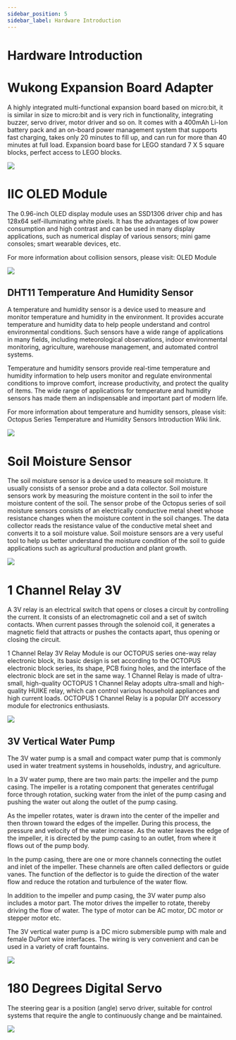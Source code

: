 ```yaml
---
sidebar_position: 5
sidebar_label: Hardware Introduction
---
```


# Hardware Introduction

# Wukong Expansion Board Adapter

A highly integrated multi-functional expansion board based on micro:bit, it is similar in size to micro:bit and is very rich in functionality, integrating buzzer, servo driver, motor driver and so on. It comes with a 400mAh Li-Ion battery pack and an on-board power management system that supports fast charging, takes only 20 minutes to fill up, and can run for more than 40 minutes at full load. Expansion board base for LEGO standard 7 X 5 square blocks, perfect access to LEGO blocks.

![](https://wiki-media-ef.oss-cn-hongkong.aliyuncs.com/docs/microbit/interesting-case/classroom-science-pack/images/classroom-science-hardware-introduction-01.png)

# IIC OLED Module

The 0.96-inch OLED display module uses an SSD1306 driver chip and has 128x64 self-illuminating white pixels. It has the advantages of low power consumption and high contrast and can be used in many display applications, such as numerical display of various sensors; mini game consoles; smart wearable devices, etc.

For more information about collision sensors, please visit: OLED Module

![](https://wiki-media-ef.oss-cn-hongkong.aliyuncs.com/docs/microbit/interesting-case/classroom-science-pack/images/classroom-science-hardware-introduction-02.png)

## DHT11 Temperature And Humidity Sensor

A temperature and humidity sensor is a device used to measure and monitor temperature and humidity in the environment. It provides accurate temperature and humidity data to help people understand and control environmental conditions. Such sensors have a wide range of applications in many fields, including meteorological observations, indoor environmental monitoring, agriculture, warehouse management, and automated control systems.

Temperature and humidity sensors provide real-time temperature and humidity information to help users monitor and regulate environmental conditions to improve comfort, increase productivity, and protect the quality of items. The wide range of applications for temperature and humidity sensors has made them an indispensable and important part of modern life.

For more information about temperature and humidity sensors, please visit:  Octopus Series Temperature and Humidity Sensors Introduction Wiki link.

![](https://wiki-media-ef.oss-cn-hongkong.aliyuncs.com/docs/microbit/interesting-case/classroom-science-pack/images/classroom-science-hardware-introduction-03.png)

# Soil Moisture Sensor

The soil moisture sensor is a device used to measure soil moisture. It usually consists of a sensor probe and a data collector. Soil moisture sensors work by measuring the moisture content in the soil to infer the moisture content of the soil. The sensor probe of the Octopus series of soil moisture sensors consists of an electrically conductive metal sheet whose resistance changes when the moisture content in the soil changes. The data collector reads the resistance value of the conductive metal sheet and converts it to a soil moisture value. Soil moisture sensors are a very useful tool to help us better understand the moisture condition of the soil to guide applications such as agricultural production and plant growth.

![](https://wiki-media-ef.oss-cn-hongkong.aliyuncs.com/docs/microbit/interesting-case/classroom-science-pack/images/classroom-science-hardware-introduction-04.png)

# 1 Channel Relay 3V

A 3V relay is an electrical switch that opens or closes a circuit by controlling the current. It consists of an electromagnetic coil and a set of switch contacts. When current passes through the solenoid coil, it generates a magnetic field that attracts or pushes the contacts apart, thus opening or closing the circuit.

1 Channel Relay 3V Relay Module is our OCTOPUS series one-way relay electronic block, its basic design is set according to the OCTOPUS electronic block series, its shape, PCB fixing holes, and the interface of the electronic block are set in the same way. 1 Channel Relay is made of ultra-small, high-quality OCTOPUS 1 Channel Relay adopts ultra-small and high-quality HUIKE relay, which can control various household appliances and high current loads. OCTOPUS 1 Channel Relay is a popular DIY accessory module for electronics enthusiasts.

![](https://wiki-media-ef.oss-cn-hongkong.aliyuncs.com/docs/microbit/interesting-case/classroom-science-pack/images/classroom-science-hardware-introduction-05.png)

## 3V Vertical Water Pump

The 3V water pump is a small and compact water pump that is commonly used in water treatment systems in households, industry, and agriculture.

In a 3V water pump, there are two main parts: the impeller and the pump casing. The impeller is a rotating component that generates centrifugal force through rotation, sucking water from the inlet of the pump casing and pushing the water out along the outlet of the pump casing.

As the impeller rotates, water is drawn into the center of the impeller and then thrown toward the edges of the impeller. During this process, the pressure and velocity of the water increase. As the water leaves the edge of the impeller, it is directed by the pump casing to an outlet, from where it flows out of the pump body.

In the pump casing, there are one or more channels connecting the outlet and inlet of the impeller. These channels are often called deflectors or guide vanes. The function of the deflector is to guide the direction of the water flow and reduce the rotation and turbulence of the water flow.

In addition to the impeller and pump casing, the 3V water pump also includes a motor part. The motor drives the impeller to rotate, thereby driving the flow of water. The type of motor can be AC motor, DC motor or stepper motor etc.

The 3V vertical water pump is a DC micro submersible pump with male and female DuPont wire interfaces. The wiring is very convenient and can be used in a variety of craft fountains.

![](https://wiki-media-ef.oss-cn-hongkong.aliyuncs.com/docs/microbit/interesting-case/classroom-science-pack/images/classroom-science-hardware-introduction-06.png)

# 180 Degrees Digital Servo

The steering gear is a position (angle) servo driver, suitable for control systems that require the angle to continuously change and be maintained.

![](https://wiki-media-ef.oss-cn-hongkong.aliyuncs.com/docs/microbit/interesting-case/classroom-science-pack/images/classroom-science-hardware-introduction-07.png)
